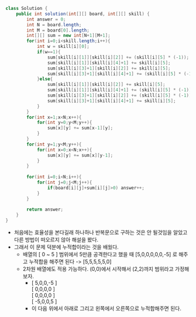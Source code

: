 ```java
class Solution {
    public int solution(int[][] board, int[][] skill) {
        int answer = 0;
        int N = board.length;
        int M = board[0].length;
        int[][] sum = new int[N+1][M+1];
        for(int i=0;i<skill.length;i++){
            int w = skill[i][0];
            if(w==1){
                sum[skill[i][1]][skill[i][2]] += (skill[i][5] * (-1));
                sum[skill[i][1]][skill[i][4]+1] += skill[i][5];
                sum[skill[i][3]+1][skill[i][2]] += skill[i][5];
                sum[skill[i][3]+1][skill[i][4]+1] += (skill[i][5] * (-1));
            }else{
                sum[skill[i][1]][skill[i][2]] += skill[i][5];
                sum[skill[i][1]][skill[i][4]+1] += (skill[i][5] * (-1));
                sum[skill[i][3]+1][skill[i][2]] += (skill[i][5] * (-1));
                sum[skill[i][3]+1][skill[i][4]+1] += skill[i][5];
            }
        }
        for(int x=1;x<N;x++){
            for(int y=0;y<M;y++){
                sum[x][y] += sum[x-1][y];
            }
        }
        for(int y=1;y<M;y++){
            for(int x=0;x<N;x++){
                sum[x][y] += sum[x][y-1];
            }
        }
        
        for(int i=0;i<N;i++){
            for(int j=0;j<M;j++){
                if(board[i][j]+sum[i][j]>0) answer++;
            }
        }
        
        return answer;
    }
}
```


- 처음에는 효율성을 본다길래 하나하나 반복문으로 구하는 것은 안 될것임을 알았고 다른 방법이 떠오르지 않아 해설을 봤다.  
- 그래서 이 문제 덕분에 누적합이라는 것을 배웠다.  
  - 배열의 [ 0 ~ 5 ] 범위에서 5만큼 공격한다고 했을 때 [5,0,0,0,0,0,-5] 로 해주고 누적합을 해주면 된다 -> [5,5,5,5,5,0]  
  - 2차원 배열에도 적용 가능하다. (0,0)에서 시작해서 (2,2)까지 범위라고 가정해보자.  
    - [ 5,0,0,-5 ]  
      [ 0,0,0,0 ]  
      [ 0,0,0,0 ]  
      [ -5,0,0,5 ]  
    - 이 다음 위에서 아래로 그리고 왼쪽에서 오른쪽으로 누적합해주면 된다.    
